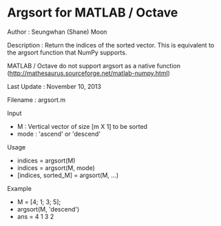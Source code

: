 Argsort for MATLAB / Octave
==============

Author      : Seungwhan (Shane) Moon

Description : Return the indices of the sorted vector. This is equivalent to the argsort function that NumPy supports.

MATLAB / Octave do not support argsort as a native function (http://mathesaurus.sourceforge.net/matlab-numpy.html)

Last Update : November 10, 2013

Filename	: argsort.m

Input
  - M    : Vertical vector of size [m X 1] to be sorted
  - mode : 'ascend' or 'descend'

Usage
  - indices = argsort(M)
  - indices = argsort(M, mode)
  - [indices, sorted_M] = argsort(M, ...)

Example
  - M = [4; 1; 3; 5];
  - argsort(M, 'descend')
  - ans = 
      4
      1
      3
      2
